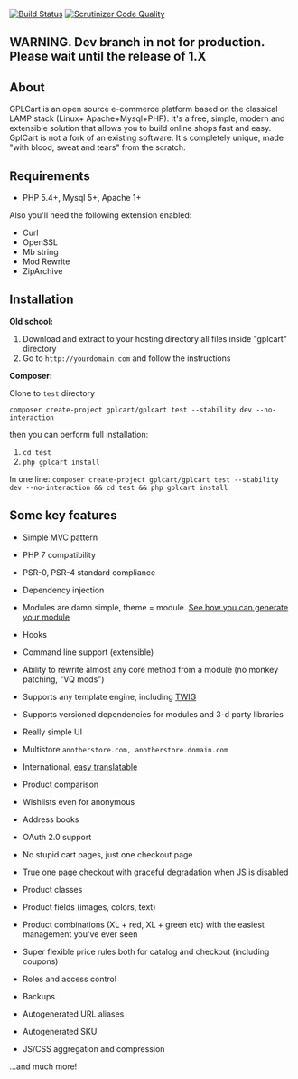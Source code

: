 [![Build Status](https://scrutinizer-ci.com/g/gplcart/gplcart/badges/build.png?b=dev)](https://scrutinizer-ci.com/g/gplcart/gplcart/build-status/dev)
[![Scrutinizer Code Quality](https://scrutinizer-ci.com/g/gplcart/gplcart/badges/quality-score.png?b=dev)](https://scrutinizer-ci.com/g/gplcart/gplcart/?branch=dev)

## WARNING. Dev branch in not for production. Please wait until the release of 1.X ##

## About ##
GPLCart is an open source e-commerce platform based on the classical LAMP stack (Linux+ Apache+Mysql+PHP). It's a free, simple, modern and extensible solution that allows you to build online shops fast and easy. GplCart is not a fork of an existing software. It's completely unique, made "with blood, sweat and tears" from the scratch.

## Requirements ##

- PHP 5.4+, Mysql 5+, Apache 1+

Also you'll need the following extension enabled:

- Curl
- OpenSSL
- Mb string
- Mod Rewrite
- ZipArchive

## Installation ##

**Old school:**

1. Download and extract to your hosting directory all files inside "gplcart" directory
2. Go to `http://yourdomain.com` and follow the instructions

**Composer:**

Clone to `test` directory

    composer create-project gplcart/gplcart test --stability dev --no-interaction

then you can perform full installation:

1. `cd test`
2. `php gplcart install`

In one line: `composer create-project gplcart/gplcart test --stability dev --no-interaction && cd test && php gplcart install`

## Some key features ##

- Simple MVC pattern
- PHP 7 compatibility
- PSR-0, PSR-4 standard compliance
- Dependency injection
- Modules are damn simple, theme = module. [See how you can generate your module](https://github.com/gplcart/skeleton)
- Hooks
- Command line support (extensible)
- Ability to rewrite almost any core method from a module (no monkey patching, "VQ mods")
- Supports any template engine, including [TWIG](https://github.com/gplcart/twig)
- Supports versioned dependencies for modules and 3-d party libraries

- Really simple UI
- Multistore `anotherstore.com, anotherstore.domain.com`
- International, [easy translatable](https://github.com/gplcart/extractor)
- Product comparison
- Wishlists even for anonymous
- Address books
- OAuth 2.0 support
- No stupid cart pages, just one checkout page
- True one page checkout with graceful degradation when JS is disabled
- Product classes
- Product fields (images, colors, text)
- Product combinations (XL + red, XL + green etc) with the easiest management you've ever seen
- Super flexible price rules both for catalog and checkout (including coupons)
- Roles and access control
- Backups
- Autogenerated URL aliases
- Autogenerated SKU
- JS/CSS aggregation and compression

...and much more!
